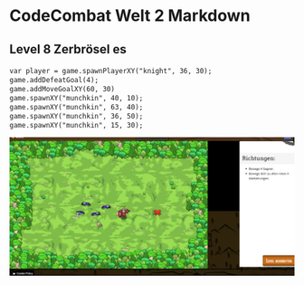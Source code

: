 # CodeCombat Welt 2 Markdown
## Level 8 Zerbrösel es
```
var player = game.spawnPlayerXY("knight", 36, 30);
game.addDefeatGoal(4);
game.addMoveGoalXY(60, 30)
game.spawnXY("munchkin", 40, 10);
game.spawnXY("munchkin", 63, 40);
game.spawnXY("munchkin", 36, 50);
game.spawnXY("munchkin", 15, 30);
```
![Alt text](image-58.png)